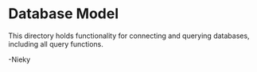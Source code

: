 # Database Model

This directory holds functionality for connecting and querying databases, including all query functions.

-Nieky
